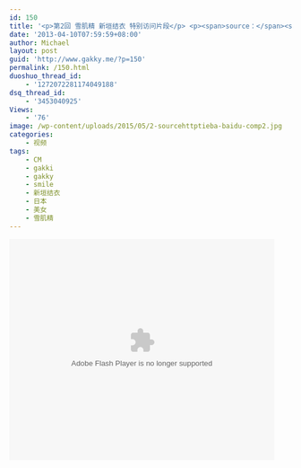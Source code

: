 ```yaml
---
id: 150
title: '<p>第2回 雪肌精 新垣结衣 特别访问片段</p> <p><span>source：</span><span></span><a href="http://tieba.baidu.com/p/2261286675" target="_blank">http://tieba.baidu.com/p/2261286675</a><span></span><span></span><span></span><span></span><span></span><span></span><span></span><span></span><span></span><span></span><span></span><span></span><a href="http://tieba.baidu.com/p/2261286675" target="_blank"></a><span></span><br /></p>'
date: '2013-04-10T07:59:59+08:00'
author: Michael
layout: post
guid: 'http://www.gakky.me/?p=150'
permalink: /150.html
duoshuo_thread_id:
    - '1272072281174049188'
dsq_thread_id:
    - '3453040925'
Views:
    - '76'
image: /wp-content/uploads/2015/05/2-sourcehttptieba-baidu-comp2.jpg
categories:
    - 视频
tags:
    - CM
    - gakki
    - gakky
    - smile
    - 新垣结衣
    - 日本
    - 美女
    - 雪肌精
---
```


<object height="394" width="473"><param name="allowscriptaccess" value="sameDomain"></param><param name="wmode" value="transparent"></param><param name="movie" value="http://player.youku.com/player.php/sid/135204198/v.swf"></param><param name="allowfullscreen" value="true"></param><embed allowfullscreen="true" allowscriptaccess="sameDomain" height="394" src="http://player.youku.com/player.php/sid/135204198/v.swf" type="application/x-shockwave-flash" width="473" wmode="transparent"></embed></object>